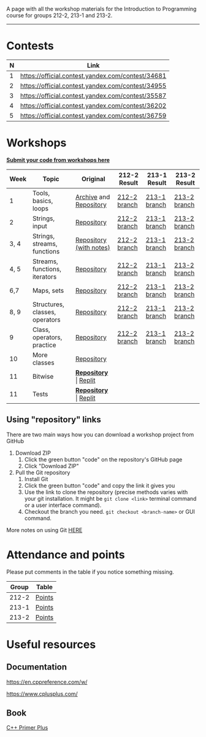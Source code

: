 A page with all the workshop materials for the Introduction to Programming course for groups 212-2, 213-1 and 213-2.

-----
# Contests

| N | Link |
|---|------|
| 1 | https://official.contest.yandex.com/contest/34681 |
| 2 | https://official.contest.yandex.com/contest/34955 |
| 3 | https://official.contest.yandex.com/contest/35587 |
| 4 | https://official.contest.yandex.com/contest/36202 |
| 5 | https://official.contest.yandex.com/contest/36759 |



# Workshops

[**Submit your code from workshops here**](https://forms.gle/Gmsvd6ujt7nq7zgx7)


| Week | Topic | Original | 212-2 Result | 213-1 Result | 213-2 Result |
|------|-------|----------|--------------|--------------|--------------|
| 1    | Tools, basics, loops | [Archive](https://bit.ly/dsba-z-week1) and [Repository](https://github.com/dsba-z/week1cpp2021) | [212-2 branch](https://github.com/dsba-z/week1cpp2021/tree/212-2) | [213-1 branch](https://github.com/dsba-z/week1cpp2021/tree/213-1) | [213-2 branch](https://github.com/dsba-z/week1cpp2021/tree/213-2) | 
| 2    | Strings, input | [Repository](https://github.com/dsba-z/week2cpp2021) | [212-2 branch](https://github.com/dsba-z/week2cpp2021/tree/212-2) | [213-1 branch](https://github.com/dsba-z/week2cpp2021/tree/213-1) | [213-2 branch](https://github.com/dsba-z/week2cpp2021/tree/213-2) | 
| 3, 4    | Strings, streams, functions | [Repository (with notes)](https://github.com/dsba-z/week3cpp2021/tree/master) | [212-2 branch](https://github.com/dsba-z/week3cpp2021/tree/212-2)  | [213-1 branch](https://github.com/dsba-z/week3cpp2021/tree/213-1)  | [213-2 branch](https://github.com/dsba-z/week3cpp2021/tree/213-2) |
| 4, 5    | Streams, functions, iterators | [Repository](https://github.com/dsba-z/week4cpp2021) | [212-2 branch](https://github.com/dsba-z/week4cpp2021/tree/212-2)  | [213-1 branch](https://github.com/dsba-z/week4cpp2021/tree/213-1)  | [213-2 branch](https://github.com/dsba-z/week4cpp2021/tree/213-2) |
| 6,7 | Maps, sets | [Repository](https://github.com/dsba-z/week6cpp2021) | [212-2 branch](https://github.com/dsba-z/week6cpp2021/tree/212-2)  | [213-1 branch](https://github.com/dsba-z/week6cpp2021/tree/213-1)  | [213-2 branch](https://github.com/dsba-z/week6cpp2021/tree/213-2) ||
| 8, 9 | Structures, classes, operators | [Repository](https://github.com/dsba-z/week8cpp2021) | [212-2 branch](https://github.com/dsba-z/week8cpp2021/tree/212-2)  |  [213-1 branch](https://github.com/dsba-z/week8cpp2021/tree/213-1)  |  [213-2 branch](https://github.com/dsba-z/week8cpp2021/tree/213-2)  |
| 9 | Class, operators, practice | [Repository](https://github.com/dsba-z/week9cpp2021-vector) | [212-2 branch](https://github.com/dsba-z/week9cpp2021-vector/tree/212-2)  |  [213-1 branch](https://github.com/dsba-z/week9cpp2021-vector/tree/213-1)  |  [213-2 branch](https://github.com/dsba-z/week9cpp2021-vector/tree/213-2)  |
| 10 | More classes | [Repository](https://github.com/dsba-z/week10cpp2021) | | | |
| 11 | Bitwise | [**Repository**](https://github.com/dsba-z/week11cpp2021) \| [Replit](https://replit.com/@l8doku/Workshop24BitwiseFunctions) | | | |
| 11 | Tests | [**Repository**](https://github.com/dsba-z/week11cpp2021tests) \| [Replit](https://replit.com/@l8doku/Workshop24BitwiseTests)| | | |




## Using "repository" links

There are two main ways how you can download a workshop project from GitHub

1. Download ZIP
    1. Click the green button "code" on the repository's GitHub page
    2. Click "Download ZIP"
1. Pull the Git repository
    1. Install Git
    2. Click the green button "code" and copy the link it gives you
    3. Use the link to clone the repository (precise methods varies with your git installation. It might be `git clone <link>` terminal command or a user interface command).
    4. Checkout the branch you need. `git checkout <branch-name>` or GUI command.

More notes on using Git [HERE](https://github.com/dsba-z/workshops/blob/master/git-guide.md)


# Attendance and points

Please put comments in the table if you notice something missing.

| Group | Table |
|-------|-------|
|  212-2    | [Points](https://docs.google.com/spreadsheets/d/1XrtCmIaGam3btyetFJSMddWAoioAZjAyp22Tb4_u1rw) |
|  213-1    | [Points](https://docs.google.com/spreadsheets/d/1gEqq49UKkRkQQ3AIN4JzsjqbYVgg3Ixsq5G9vrEC-UM) |
|  213-2    | [Points](https://docs.google.com/spreadsheets/d/1ldPHDAlyLtySXK89lOq1EfpqADFTqaJUkaIkFSykrFs) |

# Useful resources

## Documentation

https://en.cppreference.com/w/

https://www.cplusplus.com/

## Book

[C++ Primer Plus](https://www.pearson.com/store/p/c-primer-plus/P100000930797/9780321776402)


